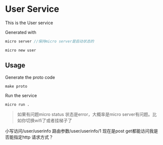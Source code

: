 # User Service

This is the User service

Generated with

```go
micro server //保持micro server是启动状态的
```

```
micro new user
```

## Usage

Generate the proto code

```
make proto
```

Run the service

```
micro run .
```

> 如果有问题micro status 状态是error，大概率是micro server有问题。比如你切换wifi了或者挂梯子了

小写访问/user/userinfo
路由参数/user/userinfo/1
现在是post get都能访问我是否能指定http 请求方式？